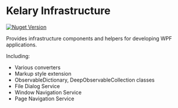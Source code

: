 Kelary Infrastructure
=====================
[![Nuget Version](https://img.shields.io/nuget/v/Kelary.Infrastructure.svg)](https://www.nuget.org/packages/Kelary.Infrastructure)

Provides infrastructure components and helpers for developing WPF applications.

Including:

* Various converters
* Markup style extension
* ObservableDictionary, DeepObservableCollection classes
* File Dialog Service
* Window Navigation Service
* Page Navigation Service
